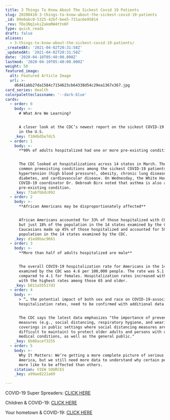 ```yaml
---
title: 3 Things To Know About The Sickest Covid 19 Patients
slug: 20200410-3-things-to-know-about-the-sickest-covid-19-patients
_id: 89e0abc0-5325-42bf-bee5-731ac6e95814
_rev: TDo1Nq1xkiZakmRW4tYnKF
type: quick_reads
draft: false
aliases:
  - 3-things-to-know-about-the-sickest-covid-19-patients/
_createdAt: '2021-04-02T20:31:58Z'
_updatedAt: '2021-04-02T20:31:58Z'
date: '2020-04-10T05:40:00.000Z'
lastmod: '2020-04-10T05:40:00.000Z'
weight: 50
featured_image:
  alt: Featured Article Image
  url: >-
    d6d41abb27da1584c7154623cb64338d54c29ea1367x367.jpg
card_series: Health
colorpaletteclassname: '--dark-blue'
cards:
  - order: 0
    body: >-
      # What Are We Learning?


      A closer look at the CDC’s newest report on the sickest COVID-19 patients
      in the U.S.
    _key: f104bd5e7dc5
  - order: 1
    body: >-
      **90% of adults hospitalized had one or more pre-existing condition**


      The CDC looked at hospitalizations across 14 states in March. The most
      common preexisting conditions among the sickest COVID-19 patients were
      hypertension (high blood pressure), obesity, chronic lung disease,
      diabetes, and cardiovascular disease. On Wednesday, the White House
      COVID-19 coordinator Dr. Debroah Birx noted that asthma is also a
      pre-existing condition.
    _key: 73abfbbdc092
  - order: 2
    body: >-
      **African Americans may be disproportionately affected**


      African Americans accounted for 33% of those hospitalized with COVID-19,
      but just 18% of the population in the 14 states examined by the CDC.
      Caucasians made up 45% of those hospitalized and accounted for 59% of the
      population in the 14 states examined by the CDC.
    _key: d1ed8bac9661
  - order: 3
    body: >-
      **More than half of adults hospitalized are male**


      The overall COVI9-19 hospitalization rate for Americans in the 14 states
      examined by the CDC was 4.6 per 100,000 people. The rate was 5.1 for males
      compared to 4.1 for females. Hospitalization rates increased with age,
      with the highest rates among those 65 and older.
    _key: b011a55517d3
  - order: 4
    body: >-
      > “… the potential impact of both sex and race on COVID-19-associated
      hospitalization rates, need to be confirmed with additional data. “


      The CDC says the latest data emphasizes "the importance of preventive
      measures (e.g., social distancing, respiratory hygiene, and wearing face
      coverings in public settings where social distancing measures are
      difficult to maintain) to protect older adults and persons with underlying
      medical conditions, as well as the general public."
    _key: 6b88acef3255
  - order: 5
    body: >-
      Why It Matters: We’re getting a more complete picture of serious cases in
      America, but we still need more data to understand why certain people are
      more like to be affected than others.
    citation: VIEW SOURCES
    _key: a99ae8221a69

---
```

COVID-19 Super Spreaders: [CLICK HERE](https://smarthernews.com/article/super-spreaders/)

Children & COVID-19: [CLICK HERE](https://smarthernews.com/article/children-covid-19/)

Your hometown & COVID-19: [CLICK HERE](https://smarthernews.com/covid-19-the-first-us-case-of-coronavirus/)